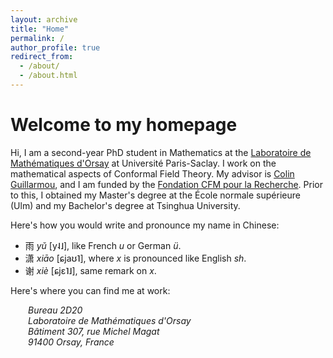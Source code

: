 ```yaml
---
layout: archive
title: "Home"
permalink: /
author_profile: true
redirect_from:
  - /about/
  - /about.html
---
```


# Welcome to my homepage

Hi, I am a second-year PhD student in Mathematics at the [Laboratoire de Mathématiques d'Orsay](https://www.imo.universite-paris-saclay.fr) at Université Paris-Saclay. I work on the mathematical aspects of Conformal Field Theory. My advisor is [Colin Guillarmou](https://www.imo.universite-paris-saclay.fr/~colin.guillarmou/), and I am funded by the [Fondation CFM pour la Recherche](https://www.fondation-cfm.org). Prior to this, I obtained my Master's degree at the École normale supérieure (Ulm) and my Bachelor's degree at Tsinghua University.

Here's how you would write and pronounce my name in Chinese:

- 雨 _yǔ_ [y˨˩], like French _u_ or German _ü_.
- 潇 _xiāo_ [ɕjaʊ˥], where _x_ is pronounced like English _sh_.
- 谢 _xiè_ [ɕjɛ˥˩], same remark on _x_.

Here's where you can find me at work:

<address style="margin-left: 2em">
  Bureau 2D20<br />
  Laboratoire de Mathématiques d'Orsay<br />
  Bâtiment 307, rue Michel Magat<br />
  91400 Orsay, France
</address>

<!-- ## News

- -->
